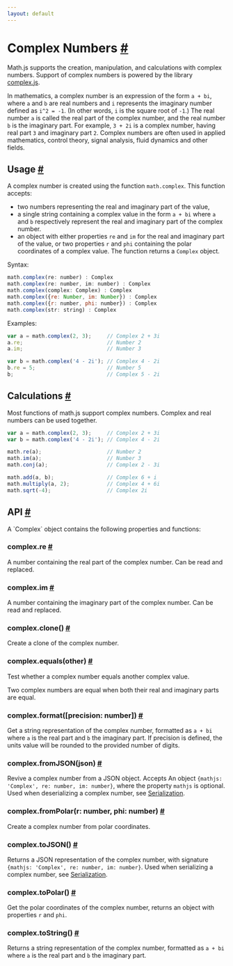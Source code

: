```yaml
---
layout: default
---
```


<h1 id="complex-numbers">Complex Numbers <a href="#complex-numbers" title="Permalink">#</a></h1>

Math.js supports the creation, manipulation, and calculations with complex numbers.
Support of complex numbers is powered by the library [complex.js](https://github.com/infusion/Complex.js).

In mathematics, a complex number is an expression of the form `a + bi`,
where `a` and `b` are real numbers and `i` represents the imaginary number
defined as `i^2 = -1`. (In other words, `i` is the square root of `-1`.)
The real number `a` is called the real part of the complex number,
and the real number `b` is the imaginary part. For example, `3 + 2i` is a
complex number, having real part `3` and imaginary part `2`.
Complex numbers are often used in applied mathematics, control theory,
signal analysis, fluid dynamics and other fields.

<h2 id="usage">Usage <a href="#usage" title="Permalink">#</a></h2>

A complex number is created using the function `math.complex`. This function
accepts:

- two numbers representing the real and imaginary part of the value,
- a single string containing a complex value in the form `a + bi` where `a`
  and `b` respectively represent the real and imaginary part of the complex number.
- an object with either properties `re` and `im` for the real and imaginary
  part of the value, or two properties `r` and `phi` containing the polar
  coordinates of a complex value.
The function returns a `Complex` object.

Syntax:

```js
math.complex(re: number) : Complex
math.complex(re: number, im: number) : Complex
math.complex(complex: Complex) : Complex
math.complex({re: Number, im: Number}) : Complex
math.complex({r: number, phi: number}) : Complex
math.complex(str: string) : Complex
```

Examples:

```js
var a = math.complex(2, 3);     // Complex 2 + 3i
a.re;                           // Number 2
a.im;                           // Number 3

var b = math.complex('4 - 2i'); // Complex 4 - 2i
b.re = 5;                       // Number 5
b;                              // Complex 5 - 2i
```

<h2 id="calculations">Calculations <a href="#calculations" title="Permalink">#</a></h2>

Most functions of math.js support complex numbers. Complex and real numbers
can be used together.

```js
var a = math.complex(2, 3);     // Complex 2 + 3i
var b = math.complex('4 - 2i'); // Complex 4 - 2i

math.re(a);                     // Number 2
math.im(a);                     // Number 3
math.conj(a);                   // Complex 2 - 3i

math.add(a, b);                 // Complex 6 + i
math.multiply(a, 2);            // Complex 4 + 6i
math.sqrt(-4);                  // Complex 2i
```

<h2 id="api">API <a href="#api" title="Permalink">#</a></h2>
A `Complex` object contains the following properties and functions:

<h3 id="complexre">complex.re <a href="#complexre" title="Permalink">#</a></h3>

A number containing the real part of the complex number. Can be read and replaced.

<h3 id="complexim">complex.im <a href="#complexim" title="Permalink">#</a></h3>

A number containing the imaginary part of the complex number. Can be read and replaced.

<h3 id="complexclone">complex.clone() <a href="#complexclone" title="Permalink">#</a></h3>

Create a clone of the complex number.

<h3 id="complexequalsother">complex.equals(other) <a href="#complexequalsother" title="Permalink">#</a></h3>

Test whether a complex number equals another complex value.

  Two complex numbers are equal when both their real and imaginary parts are
  equal.
  
<h3 id="complexformatprecision-number">complex.format([precision: number]) <a href="#complexformatprecision-number" title="Permalink">#</a></h3>

Get a string representation of the complex number,
  formatted as `a + bi` where `a` is the real part and `b` the imaginary part.
  If precision is defined, the units value will be rounded to the provided
  number of digits.
  
<h3 id="complexfromjsonjson">complex.fromJSON(json) <a href="#complexfromjsonjson" title="Permalink">#</a></h3>

Revive a complex number from a JSON object. Accepts
  An object `{mathjs: 'Complex', re: number, im: number}`, where the property
  `mathjs` is optional.
  Used when deserializing a complex number, see [Serialization](../core/serialization.html).

<h3 id="complexfrompolarr-number-phi-number">complex.fromPolar(r: number, phi: number) <a href="#complexfrompolarr-number-phi-number" title="Permalink">#</a></h3>

Create a complex number from polar coordinates.

<h3 id="complextojson">complex.toJSON() <a href="#complextojson" title="Permalink">#</a></h3>

Returns a JSON representation of the complex number, with signature
  `{mathjs: 'Complex', re: number, im: number}`.
  Used when serializing a complex number, see [Serialization](../core/serialization.html).

<h3 id="complextopolar">complex.toPolar() <a href="#complextopolar" title="Permalink">#</a></h3>

Get the polar coordinates of the complex number, returns
  an object with properties `r` and `phi`.

<h3 id="complextostring">complex.toString() <a href="#complextostring" title="Permalink">#</a></h3>

Returns a string representation of the complex number, formatted
  as `a + bi` where `a` is the real part and `b` the imaginary part.